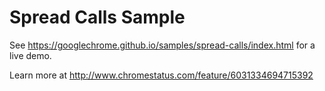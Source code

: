 Spread Calls Sample
===
See https://googlechrome.github.io/samples/spread-calls/index.html for a live demo.

Learn more at http://www.chromestatus.com/feature/6031334694715392
